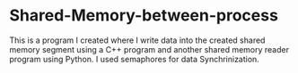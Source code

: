 # Shared-Memory-between-process
This is a program I created where I write data into the created shared memory segment using a C++ program and another shared memory reader program using Python. I used semaphores for data Synchrinization. 
